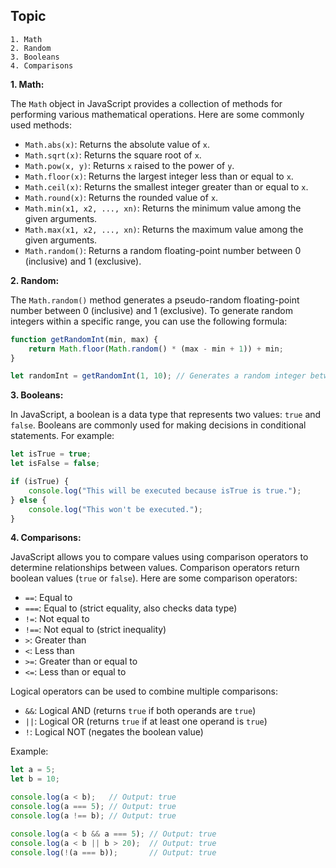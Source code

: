 ## Topic
```
1. Math
2. Random
3. Booleans
4. Comparisons

```

**1. Math:**

The `Math` object in JavaScript provides a collection of methods for performing various mathematical operations. Here are some commonly used methods:

- `Math.abs(x)`: Returns the absolute value of `x`.
- `Math.sqrt(x)`: Returns the square root of `x`.
- `Math.pow(x, y)`: Returns `x` raised to the power of `y`.
- `Math.floor(x)`: Returns the largest integer less than or equal to `x`.
- `Math.ceil(x)`: Returns the smallest integer greater than or equal to `x`.
- `Math.round(x)`: Returns the rounded value of `x`.
- `Math.min(x1, x2, ..., xn)`: Returns the minimum value among the given arguments.
- `Math.max(x1, x2, ..., xn)`: Returns the maximum value among the given arguments.
- `Math.random()`: Returns a random floating-point number between 0 (inclusive) and 1 (exclusive).

**2. Random:**

The `Math.random()` method generates a pseudo-random floating-point number between 0 (inclusive) and 1 (exclusive). To generate random integers within a specific range, you can use the following formula:

```javascript
function getRandomInt(min, max) {
    return Math.floor(Math.random() * (max - min + 1)) + min;
}

let randomInt = getRandomInt(1, 10); // Generates a random integer between 1 and 10 (inclusive)
```

**3. Booleans:**

In JavaScript, a boolean is a data type that represents two values: `true` and `false`. Booleans are commonly used for making decisions in conditional statements. For example:

```javascript
let isTrue = true;
let isFalse = false;

if (isTrue) {
    console.log("This will be executed because isTrue is true.");
} else {
    console.log("This won't be executed.");
}
```

**4. Comparisons:**

JavaScript allows you to compare values using comparison operators to determine relationships between values. Comparison operators return boolean values (`true` or `false`). Here are some comparison operators:

- `==`: Equal to
- `===`: Equal to (strict equality, also checks data type)
- `!=`: Not equal to
- `!==`: Not equal to (strict inequality)
- `>`: Greater than
- `<`: Less than
- `>=`: Greater than or equal to
- `<=`: Less than or equal to

Logical operators can be used to combine multiple comparisons:

- `&&`: Logical AND (returns `true` if both operands are `true`)
- `||`: Logical OR (returns `true` if at least one operand is `true`)
- `!`: Logical NOT (negates the boolean value)

Example:

```javascript
let a = 5;
let b = 10;

console.log(a < b);   // Output: true
console.log(a === 5); // Output: true
console.log(a !== b); // Output: true

console.log(a < b && a === 5); // Output: true
console.log(a < b || b > 20);  // Output: true
console.log(!(a === b));       // Output: true
```

